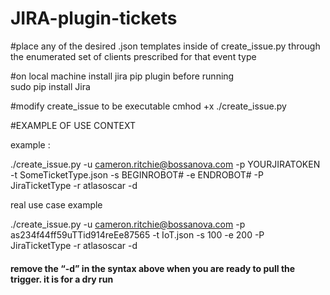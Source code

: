 # JIRA-plugin-tickets

#place any of the desired .json templates  inside of  create_issue.py through the enumerated set  of  clients  prescribed  for that event type 


#on local machine install jira pip plugin  before running  
sudo pip install Jira

#modify create_issue to be executable 
cmhod +x ./create_issue.py 
 

#EXAMPLE OF USE CONTEXT   

example  :  

 ./create_issue.py -u cameron.ritchie@bossanova.com -p YOURJIRATOKEN  -t SomeTicketType.json -s BEGINROBOT# -e ENDROBOT#  -P JiraTicketType -r atlasoscar -d


real use case example 

./create_issue.py -u cameron.ritchie@bossanova.com -p as234f44ff59uTTid914reEe87565  -t IoT.json -s 100 -e 200  -P JiraTicketType -r atlasoscar -d


#### remove the  “-d” in the syntax above  when you are ready to pull the trigger.  it is for a dry run

 
